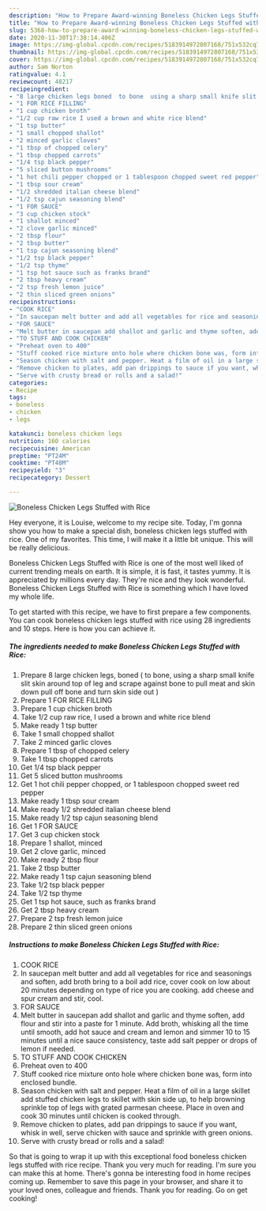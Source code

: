```yaml
---
description: "How to Prepare Award-winning Boneless Chicken Legs Stuffed with Rice"
title: "How to Prepare Award-winning Boneless Chicken Legs Stuffed with Rice"
slug: 5368-how-to-prepare-award-winning-boneless-chicken-legs-stuffed-with-rice
date: 2020-11-30T17:38:14.406Z
image: https://img-global.cpcdn.com/recipes/5183914972807168/751x532cq70/boneless-chicken-legs-stuffed-with-rice-recipe-main-photo.jpg
thumbnail: https://img-global.cpcdn.com/recipes/5183914972807168/751x532cq70/boneless-chicken-legs-stuffed-with-rice-recipe-main-photo.jpg
cover: https://img-global.cpcdn.com/recipes/5183914972807168/751x532cq70/boneless-chicken-legs-stuffed-with-rice-recipe-main-photo.jpg
author: Sam Norton
ratingvalue: 4.1
reviewcount: 48217
recipeingredient:
- "8 large chicken legs boned  to bone  using a sharp small knife slit skin around top of leg and scrape against bone to pull meat and skin down pull off bone and turn skin side out "
- "1 FOR RICE FILLING"
- "1 cup chicken broth"
- "1/2 cup raw rice I used a brown and white rice blend"
- "1 tsp butter"
- "1 small chopped shallot"
- "2 minced garlic cloves"
- "1 tbsp of chopped celery"
- "1 tbsp chopped carrots"
- "1/4 tsp black pepper"
- "5 sliced button mushrooms"
- "1 hot chili pepper chopped or 1 tablespoon chopped sweet red pepper"
- "1 tbsp sour cream"
- "1/2 shredded italian cheese blend"
- "1/2 tsp cajun seasoning blend"
- "1 FOR SAUCE"
- "3 cup chicken stock"
- "1 shallot minced"
- "2 clove garlic minced"
- "2 tbsp flour"
- "2 tbsp butter"
- "1 tsp cajun seasoning blend"
- "1/2 tsp black pepper"
- "1/2 tsp thyme"
- "1 tsp hot sauce such as franks brand"
- "2 tbsp heavy cream"
- "2 tsp fresh lemon juice"
- "2 thin sliced green onions"
recipeinstructions:
- "COOK RICE"
- "In saucepan melt butter and add all vegetables for rice and seasonings and soften, add broth bring to a boil add rice,  cover cook on low about 20 minutes depending on type of rice you are cooking. add cheese and spur cream and stir, cool."
- "FOR SAUCE"
- "Melt butter in saucepan add shallot and garlic and thyme soften, add flour and stir into a paste for 1 minute. Add broth, whisking all the time until smooth, add hot sauce and cream and lemon and simmer 10 to 15 minutes until a nice sauce consistency, taste add salt pepper or drops of lemon if needed."
- "TO STUFF AND COOK CHICKEN"
- "Preheat oven to 400"
- "Stuff cooked rice mixture onto hole where chicken bone was, form into enclosed bundle."
- "Season chicken with salt and pepper. Heat a film of oil in a large skillet add stuffed chicken legs to skillet with skin side up,  to help browning sprinkle top of legs with grated parmesan cheese. Place in oven and cook 30 minutes until chicken is cooked through."
- "Remove chicken to plates, add pan drippings to sauce if you want, whisk in well, serve chicken with sauce and sprinkle with green onions."
- "Serve with crusty bread or rolls and a salad!"
categories:
- Recipe
tags:
- boneless
- chicken
- legs

katakunci: boneless chicken legs 
nutrition: 160 calories
recipecuisine: American
preptime: "PT24M"
cooktime: "PT48M"
recipeyield: "3"
recipecategory: Dessert

---
```



![Boneless Chicken Legs Stuffed with Rice](https://img-global.cpcdn.com/recipes/5183914972807168/751x532cq70/boneless-chicken-legs-stuffed-with-rice-recipe-main-photo.jpg)

Hey everyone, it is Louise, welcome to my recipe site. Today, I'm gonna show you how to make a special dish, boneless chicken legs stuffed with rice. One of my favorites. This time, I will make it a little bit unique. This will be really delicious.



Boneless Chicken Legs Stuffed with Rice is one of the most well liked of current trending meals on earth. It is simple, it is fast, it tastes yummy. It is appreciated by millions every day. They're nice and they look wonderful. Boneless Chicken Legs Stuffed with Rice is something which I have loved my whole life.


To get started with this recipe, we have to first prepare a few components. You can cook boneless chicken legs stuffed with rice using 28 ingredients and 10 steps. Here is how you can achieve it.

<!--inarticleads1-->

##### The ingredients needed to make Boneless Chicken Legs Stuffed with Rice:

1. Prepare 8 large chicken legs, boned ( to bone,  using a sharp small knife slit skin around top of leg and scrape against bone to pull meat and skin down pull off bone and turn skin side out )
1. Prepare 1 FOR RICE FILLING
1. Prepare 1 cup chicken broth
1. Take 1/2 cup raw rice, I used a brown and white rice blend
1. Make ready 1 tsp butter
1. Take 1 small chopped shallot
1. Take 2 minced garlic cloves
1. Prepare 1 tbsp of chopped celery
1. Take 1 tbsp chopped carrots
1. Get 1/4 tsp black pepper
1. Get 5 sliced button mushrooms
1. Get 1 hot chili pepper chopped, or 1 tablespoon chopped sweet red pepper
1. Make ready 1 tbsp sour cream
1. Make ready 1/2 shredded italian cheese blend
1. Make ready 1/2 tsp cajun seasoning blend
1. Get 1 FOR SAUCE
1. Get 3 cup chicken stock
1. Prepare 1 shallot, minced
1. Get 2 clove garlic, minced
1. Make ready 2 tbsp flour
1. Take 2 tbsp butter
1. Make ready 1 tsp cajun seasoning blend
1. Take 1/2 tsp black pepper
1. Take 1/2 tsp thyme
1. Get 1 tsp hot sauce, such as franks brand
1. Get 2 tbsp heavy cream
1. Prepare 2 tsp fresh lemon juice
1. Prepare 2 thin sliced green onions




<!--inarticleads2-->

##### Instructions to make Boneless Chicken Legs Stuffed with Rice:

1. COOK RICE
1. In saucepan melt butter and add all vegetables for rice and seasonings and soften, add broth bring to a boil add rice,  cover cook on low about 20 minutes depending on type of rice you are cooking. add cheese and spur cream and stir, cool.
1. FOR SAUCE
1. Melt butter in saucepan add shallot and garlic and thyme soften, add flour and stir into a paste for 1 minute. Add broth, whisking all the time until smooth, add hot sauce and cream and lemon and simmer 10 to 15 minutes until a nice sauce consistency, taste add salt pepper or drops of lemon if needed.
1. TO STUFF AND COOK CHICKEN
1. Preheat oven to 400
1. Stuff cooked rice mixture onto hole where chicken bone was, form into enclosed bundle.
1. Season chicken with salt and pepper. Heat a film of oil in a large skillet add stuffed chicken legs to skillet with skin side up,  to help browning sprinkle top of legs with grated parmesan cheese. Place in oven and cook 30 minutes until chicken is cooked through.
1. Remove chicken to plates, add pan drippings to sauce if you want, whisk in well, serve chicken with sauce and sprinkle with green onions.
1. Serve with crusty bread or rolls and a salad!




So that is going to wrap it up with this exceptional food boneless chicken legs stuffed with rice recipe. Thank you very much for reading. I'm sure you can make this at home. There's gonna be interesting food in home recipes coming up. Remember to save this page in your browser, and share it to your loved ones, colleague and friends. Thank you for reading. Go on get cooking!
